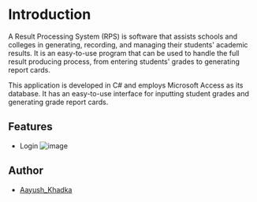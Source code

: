 
# Introduction

A Result Processing System (RPS) is software that assists schools and colleges in generating, recording, and managing their students' academic results. It is an easy-to-use program that can be used to handle the full result producing process, from entering students' grades to generating report cards.

This application is developed in C# and employs Microsoft Access as its database. It has an easy-to-use interface for inputting student grades and generating grade report cards.


## Features
- Login
![image](https://user-images.githubusercontent.com/118432407/216778204-bae61638-c0c7-4000-a66e-ea2fd3e313ea.png)







## Author

- [Aayush_Khadka](https://github.com/Aayush-khadka)

